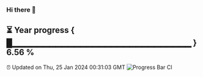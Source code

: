 ### Hi there 👋
⏳ Year progress { █▁▁▁▁▁▁▁▁▁▁▁▁▁▁▁▁▁▁▁▁▁▁▁▁▁▁▁▁▁ } 6.56 %
---
⏰ Updated on Thu, 25 Jan 2024 00:31:03 GMT
![Progress Bar CI](https://github.com/Moyi321/Moyi321/workflows/Progress%20Bar%20CI/badge.svg)
